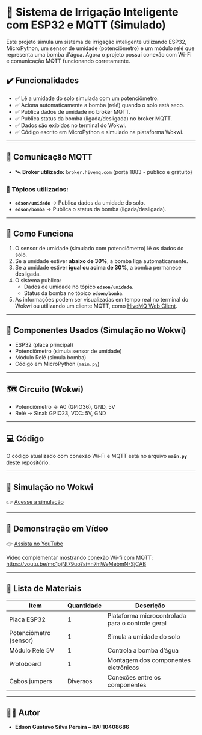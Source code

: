 # 🚀 Sistema de Irrigação Inteligente com ESP32 e MQTT (Simulado)

Este projeto simula um sistema de irrigação inteligente utilizando ESP32, MicroPython, um sensor de umidade (potenciômetro) e um módulo relé que representa uma bomba d'água. Agora o projeto possui conexão com Wi-Fi e comunicação MQTT funcionando corretamente.

## ✔️ Funcionalidades

- ✅ Lê a umidade do solo simulada com um potenciômetro.
- ✅ Aciona automaticamente a bomba (relé) quando o solo está seco.
- ✅ Publica dados de umidade no broker MQTT.
- ✅ Publica status da bomba (ligada/desligada) no broker MQTT.
- ✅ Dados são exibidos no terminal do Wokwi.
- ✅ Código escrito em MicroPython e simulado na plataforma Wokwi.

---

## 📡 Comunicação MQTT

- 🛰️ **Broker utilizado:** `broker.hivemq.com` (porta 1883 - público e gratuito)

### 🔗 **Tópicos utilizados:**
- **`edson/umidade`** → Publica dados da umidade do solo.
- **`edson/bomba`** → Publica o status da bomba (ligada/desligada).

---

## 🧠 Como Funciona

1. O sensor de umidade (simulado com potenciômetro) lê os dados do solo.
2. Se a umidade estiver **abaixo de 30%**, a bomba liga automaticamente.
3. Se a umidade estiver **igual ou acima de 30%**, a bomba permanece desligada.
4. O sistema publica:
   - Dados de umidade no tópico **`edson/umidade`**.
   - Status da bomba no tópico **`edson/bomba`**.
5. As informações podem ser visualizadas em tempo real no terminal do Wokwi ou utilizando um cliente MQTT, como [HiveMQ Web Client](https://www.hivemq.com/demos/websocket-client/).

---

## 🔌 Componentes Usados (Simulação no Wokwi)

- ESP32 (placa principal)
- Potenciômetro (simula sensor de umidade)
- Módulo Relé (simula bomba)
- Código em MicroPython (`main.py`)

---

## 🗺️ Circuito (Wokwi)

- Potenciômetro → A0 (GPIO36), GND, 5V
- Relé → Sinal: GPIO23, VCC: 5V, GND

---

## 💻 Código

O código atualizado com conexão Wi-Fi e MQTT está no arquivo **`main.py`** deste repositório.

---

## 🔗 Simulação no Wokwi

👉 [Acesse a simulação](https://wokwi.com/projects/429625709486787585)

---

## 🎥 Demonstração em Vídeo

👉 [Assista no YouTube](https://youtu.be/Mx8yYbpQopg?si=bhWTE6jdw4mN8kx-)

Video complementar mostrando conexão Wi-fi com MQTT: https://youtu.be/mo1pjNt79uo?si=n7mWeMebmN-SjCAB

---

## 🧰 Lista de Materiais

| Item                         | Quantidade | Descrição                                        |
|------------------------------|------------|--------------------------------------------------|
| Placa ESP32                  | 1          | Plataforma microcontrolada para o controle geral |
| Potenciômetro (sensor)       | 1          | Simula a umidade do solo                         |
| Módulo Relé 5V               | 1          | Controla a bomba d’água                          |
| Protoboard                   | 1          | Montagem dos componentes eletrônicos             |
| Cabos jumpers                | Diversos   | Conexões entre os componentes                    |

---

## 👨‍💻 Autor

- **Edson Gustavo Silva Pereira – RA: 10408686**

